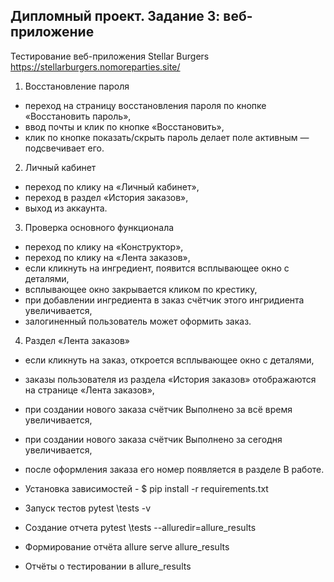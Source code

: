 ## Дипломный проект. Задание 3: веб-приложение
Тестирование веб-приложения Stellar Burgers https://stellarburgers.nomoreparties.site/

1. Восстановление пароля
- переход на страницу восстановления пароля по кнопке «Восстановить пароль»,
- ввод почты и клик по кнопке «Восстановить»,
- клик по кнопке показать/скрыть пароль делает поле активным — подсвечивает его.
2. Личный кабинет 
- переход по клику на «Личный кабинет»,
- переход в раздел «История заказов»,
- выход из аккаунта.
3. Проверка основного функционала
- переход по клику на «Конструктор»,
- переход по клику на «Лента заказов»,
- если кликнуть на ингредиент, появится всплывающее окно с деталями,
- всплывающее окно закрывается кликом по крестику,
- при добавлении ингредиента в заказ счётчик этого ингридиента увеличивается,
- залогиненный пользователь может оформить заказ.
4. Раздел «Лента заказов»
- если кликнуть на заказ, откроется всплывающее окно с деталями,
- заказы пользователя из раздела «История заказов» отображаются на странице «Лента заказов»,
- при создании нового заказа счётчик Выполнено за всё время увеличивается,
- при создании нового заказа счётчик Выполнено за сегодня увеличивается,
- после оформления заказа его номер появляется в разделе В работе.

- Установка зависимостей - $ pip install -r requirements.txt
- Запуск тестов pytest \tests -v
- Создание отчета pytest \tests --alluredir=allure_results 
- Формирование отчёта allure serve allure_results 
- Отчёты о тестировании в allure_results